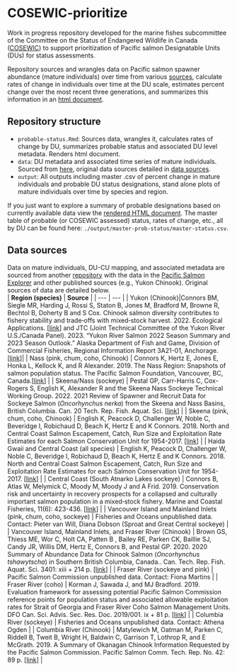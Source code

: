 # COSEWIC-prioritize

Work in progress repository developed for the marine fishes subcommittee of the Committee on the Status of Endangered Wildlife in Canada ([COSEWIC](https://www.cosewic.ca/index.php/en-ca/)) to support prioritization of Pacific salmon Designatable Units (DUs) for status assessments. 

Repository sources and wrangles data on Pacific salmon spawner abundance (mature individuals) over time from various [sources](https://github.com/Pacific-salmon-assess/COSEWIC-prioritize/blob/main/README.md#data-sources), calculate rates of change in individuals over time at the DU scale, estimates percent change over the most recent three generations, and summarizes this information in an [html document](https://pacific-salmon-assess.github.io/COSEWIC-prioritize/probable-status.html). 

## Repository structure
- `probable-status.Rmd`: Sources data, wrangles it, calculates rates of change by DU, summarizes probable status and associated DU level metadata. Renders html document.
- `data`: DU metadata and associated time series of mature individuals. Sourced from [here](https://github.com/hertzPSF/COSEWIC-compilation), original data sources detailed in [data sources](https://github.com/Pacific-salmon-assess/COSEWIC-prioritize/blob/main/README.md#data-sources).
- `output`: All outputs including master .csv of percent change in mature individuals and probable DU status designations, stand alone plots of mature individuals over time by species and region.

If you just want to explore a summary of probable designations based on currently available data view the [rendered HTML document](https://pacific-salmon-assess.github.io/COSEWIC-prioritize/probable-status.html). The master table of probable (or COSEWIC assessed) status, rates of change, etc., all by DU can be found here: `./output/master-prob-status/master-status.csv`.

## Data sources  
Data on mature individuals, DU-CU mapping, and associated metadata are sourced from another [repository](https://github.com/hertzPSF/COSEWIC-compilation) with the data in the [Pacific Salmon Explorer](https://www.salmonexplorer.ca/) and other published sources (e.g., Yukon Chinook). Original sources of data are detailed below.  
| **Region (species)** | **Source** |
| --- | --- |
| Yukon (Chinook)|Connors BM, Siegle MR, Harding J, Rossi S, Staton B, Jones M, Bradford M, Browne R, Bechtol B, Doherty B and S Cox. Chinook salmon diversity contributes to fishery stability and trade‐offs with mixed‐stock harvest. 2022. Ecological Applications. [[link](https://github.com/brendanmichaelconnors/yukon-chinook-diversity)] and JTC (Joint Technical Committee of the Yukon River U.S./Canada Panel). 2023. “Yukon River Salmon 2022 Season Summary and 2023 Season Outlook.” Alaska Department of Fish and Game, Division of Commercial Fisheries, Regional Information Report 3A21-01, Anchorage.[[link](https://www.yukonriverpanel.com/publications/yukon-river-joint-technical-committee-reports/)]|
| Nass (pink, chum, coho, Chinook) | Connors K, Hertz E, Jones E, Honka L, Kellock K, and R Alexander. 2019. The Nass Region: Snapshots of salmon population status. The Pacific Salmon Foundation, Vancouver, BC, Canada.[[link](https://salmonwatersheds.ca/libraryfiles/lib_453.pdf)] |
| Skeena/Nass (sockeye) | Pestal GP, Carr-Harris C, Cox-Rogers S, English K, Alexander R and the Skeena Nass Sockeye Technical Working Group. 2022. 2021 Review of Spawner and Recruit Data for Sockeye Salmon (*Oncorhynchus nerka*) from the Skeena and Nass Basins, British Columbia. Can. 20 Tech. Rep. Fish. Aquat. Sci. [[link]()] |
| Skeena (pink, chum, coho, Chinook) | English K, Peacock D, Challenger W, Noble C, Beveridge I, Robichaud D, Beach K, Hertz E and K Connors. 2018. North and Central Coast Salmon Escapement, Catch, Run Size and Exploitation Rate Estimates for each Salmon Conservation Unit for 1954-2017. [[link](https://salmonwatersheds.ca/libraryfiles/lib_451.pdf)] | 
| Haida Gwaii  and Central Coast (all species) | English K, Peacock D, Challenger W, Noble C, Beveridge I, Robichaud D, Beach K, Hertz E and K Connors. 2018. North and Central Coast Salmon Escapement, Catch, Run Size and Exploitation Rate Estimates for each Salmon Conservation Unit for 1954-2017. [[link](https://salmonwatersheds.ca/libraryfiles/lib_451.pdf)] | 
| Central Coast (South Atnarko Lakes sockeye) | Connors B, Atlas W, Melymick C, Moody M, Moody J and A Frid. 2019. Conservation risk and uncertainty in recovery prospects for a collapsed and culturally important salmon population in a mixed‐stock fishery. Marine and Coastal Fisheries, 11(6): 423-436. [[link](https://afspubs.onlinelibrary.wiley.com/doi/full/10.1002/mcf2.10092)] | 
| Vancouver Island and Mainland Inlets (pink, chum, coho, sockeye) | Fisheries and Oceans unpublished data. Contact: Pieter van Will, Diana Dobson (Sproat and Great Central sockeye) | 
| Vancouver Island, Mainland Inlets, and Fraser River (Chinook) | Brown GS, Thiess ME, Wor C, Holt CA, Patten B , Bailey RE, Parken CK, Baillie SJ, Candy JR, Willis DM, Hertz E, Connors B, and Pestal GP. 2020. 2020 Summary of Abundance Data for Chinook Salmon (*Oncorhynchus tshawytscha*) in Southern British Columbia, Canada.. Can. Tech. Rep. Fish. Aquat. Sci. 3401: xiii + 214 p. [[link](https://waves-vagues.dfo-mpo.gc.ca/library-bibliotheque/40890041.pdf)] | 
| Fraser River (sockeye and pink) | Pacific Salmon Commission unpublished data. Contact: Fiona Martins | 
| Fraser River (coho) | Korman J, Sawada J, and MJ Bradford. 2019. Evaluation framework for assessing potential Pacific Salmon Commission reference points for population status and associated allowable exploitation rates for Strait of Georgia and Fraser River Coho Salmon Management Units. DFO Can. Sci. Advis. Sec. Res. Doc. 2019/001. ix + 81 p. [[link](https://waves-vagues.dfo-mpo.gc.ca/library-bibliotheque/40780223.pdf)] | 
| Columbia River (sockeye) | Fisheries and Oceans unpublished data. Contact: Athena Ogden | 
| Columbia River (Chinook) | Matylewich M, Oatman M, Parken C, Riddell B, Tweit B, Wright H, Baldwin C, Garrison T, Lothrop R, and E McGrath. 2019. A Summary of Okanagan Chinook Information Requested by the Pacific Salmon Commission. Pacific Salmon Comm. Tech. Rep. No. 42: 89 p. [[link](https://www.psc.org/publications/technical-reports/technical-report-series/)] | 
